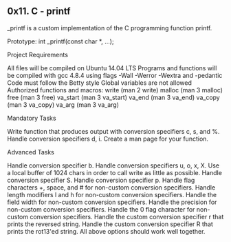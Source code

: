## **0x11. C - printf**

_printf is a custom implementation of the C programming function printf.

Prototype: int _printf(const char *, ...);

Project Requirements

All files will be compiled on Ubuntu 14.04 LTS Programs and functions will be compiled with gcc 4.8.4 using flags -Wall -Werror -Wextra and -pedantic 
Code must follow the Betty style Global variables are not allowed 
Authorized functions and macros: write (man 2 write) 
malloc (man 3 malloc) 
free (man 3 free) 
va_start (man 3 va_start) 
va_end (man 3 va_end) 
va_copy (man 3 va_copy) 
va_arg (man 3 va_arg)

Mandatory Tasks

Write function that produces output with conversion specifiers c, s, and %. 
Handle conversion specifiers d, i. 
Create a man page for your function.

Advanced Tasks

Handle conversion specifier b. Handle conversion specifiers u, o, x, X. Use a local buffer of 1024 chars in order to call write as little as possible.
Handle conversion specifier S. Handle conversion specifier p. Handle flag characters +, space, and # for non-custom conversion specifiers. 
Handle length modifiers l and h for non-custom conversion specifiers. 
Handle the field width for non-custom conversion specifiers. 
Handle the precision for non-custom conversion specifiers. 
Handle the 0 flag character for non-custom conversion specifiers. 
Handle the custom conversion specifier r that prints the reversed string. 
Handle the custom conversion specifier R that prints the rot13'ed string. All above options should work well together.

